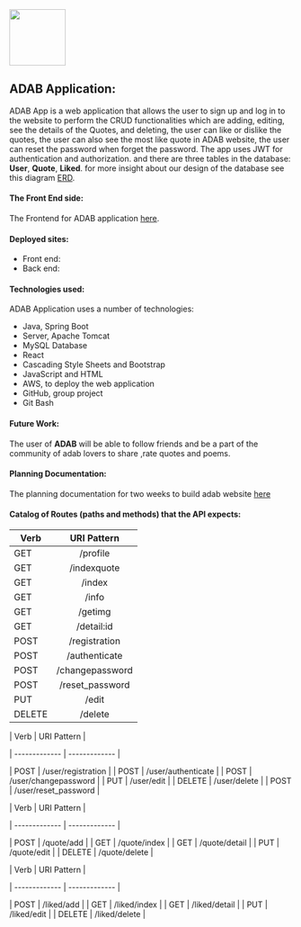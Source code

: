 <img src="https://i.ibb.co/fnb0TYy/F4273-E7-D-3-D8-E-4-B93-A785-D26-AA09-BC177.png" width="100" height="100">

## ADAB Application: 
ADAB App is a web application that allows the user to sign up and log in to the website to perform the CRUD functionalities which are adding, editing, see the details of the Quotes, and deleting, the user can like or dislike the quotes, the user can also see the most like quote in ADAB website, the user can reset the password when forget the password. The app uses JWT for authentication and authorization. and there are three tables in the database: **User**, **Quote**, **Liked**. for more insight about our design of the database see this diagram [ERD](ADAB_ERD.png).

#### The Front End side:
The Frontend for ADAB application [here](https://git.generalassemb.ly/ghaidhusall/ADABfrontend).

#### Deployed sites:
* Front end: 
* Back end: 

#### Technologies used: 
ADAB Application uses a number of technologies:
* Java, Spring Boot 
* Server, Apache Tomcat
* MySQL Database
* React
* Cascading Style Sheets and Bootstrap 
* JavaScript and HTML
* AWS, to deploy the web application
* GitHub, group project
* Git Bash

#### Future Work:
The user of **ADAB** will be able to follow friends and be a part of the community of adab lovers to share ,rate quotes and poems.
#### Planning Documentation:
The planning documentation for two weeks to build adab website [here](Planing.jpg)


#### Catalog of Routes (paths and methods) that the API expects:
| Verb        | URI Pattern           |
| ------------- |:-------------:| 
|GET     | /profile | 
| GET     | /indexquote      |   
| GET | /index    |  
| GET | /info      |  
| GET | /getimg      |  
| GET | /detail:id      |  
| POST | /registration      |  
| POST | /authenticate      |  
| POST | /changepassword      | 
| POST | /reset_password      |   
| PUT | /edit      |  
| DELETE | /delete      |  


| Verb | URI Pattern |

| ------------- | ------------- |

| POST | /user/registration |
| POST | /user/authenticate |
| POST | /user/changepassword |
| PUT | /user/edit |
| DELETE | /user/delete |
| POST | /user/reset_password |

| Verb | URI Pattern |

| ------------- | ------------- |

| POST | /quote/add |
| GET | /quote/index |
| GET | /quote/detail |
| PUT | /quote/edit |
| DELETE | /quote/delete |

| Verb | URI Pattern |

| ------------- | ------------- |

| POST | /liked/add |
| GET | /liked/index |
| GET | /liked/detail |
| PUT | /liked/edit |
| DELETE | /liked/delete |
